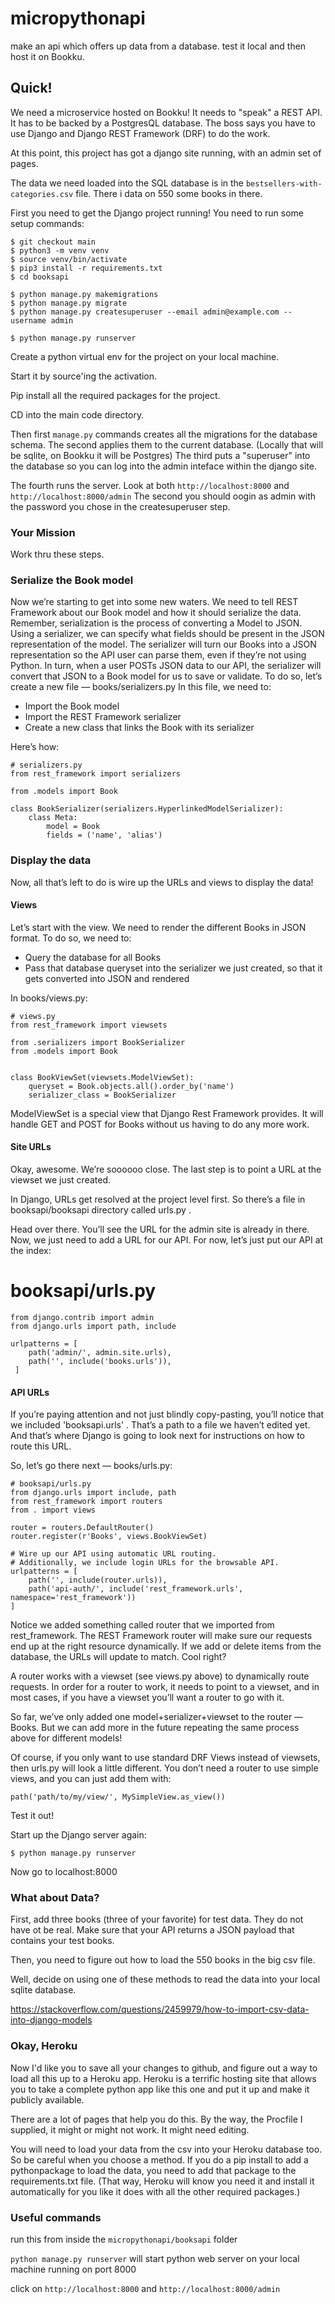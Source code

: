 # micropythonapi
make an api which offers up data from a database. test it local and then host it on Bookku.

## Quick!

We need a microservice hosted on Bookku! It needs to "speak" a REST API. It has to be backed by a PostgresQL database. 
The boss says you have to use Django and Django REST Framework (DRF) to do the work.

At this point, this project has got a django site running, with an admin set of pages.

The data we need loaded into the SQL database is in the `bestsellers-with-categories.csv` file. There i data on 550 some books in there.

First you need to get the Django project running! You need to run some setup commands:

```
$ git checkout main
$ python3 -m venv venv
$ source venv/bin/activate
$ pip3 install -r requirements.txt
$ cd booksapi

$ python manage.py makemigrations
$ python manage.py migrate
$ python manage.py createsuperuser --email admin@example.com --username admin

$ python manage.py runserver
```

Create a python virtual env for the project on your local machine.

Start it by source'ing the activation.

Pip install all the required packages for the project.

CD into the main code directory.

Then first `manage.py` commands creates all the migrations for the database schema. The second applies them to the current database. (Locally that will be sqlite, on Bookku it will be Postgres) The third puts a "superuser" into the database so you can log into the admin inteface within the django site.

The fourth runs the server.
Look at both 
`http://localhost:8000` and `http://localhost:8000/admin`
The second you should oogin as admin with the password you chose in the createsuperuser step.

### Your Mission

Work thru these steps. 

### Serialize the Book model

Now we’re starting to get into some new waters. We need to tell REST Framework about our Book model and how it should serialize the data.
Remember, serialization is the process of converting a Model to JSON. Using a serializer, we can specify what fields should be present in the JSON representation of the model.
The serializer will turn our Books into a JSON representation so the API user can parse them, even if they’re not using Python. In turn, when a user POSTs JSON data to our API, the serializer will convert that JSON to a Book model for us to save or validate.
To do so, let’s create a new file — books/serializers.py
In this file, we need to:

- Import the Book model
- Import the REST Framework serializer
- Create a new class that links the Book with its serializer

Here’s how:

```
# serializers.py
from rest_framework import serializers

from .models import Book

class BookSerializer(serializers.HyperlinkedModelSerializer):
    class Meta:
        model = Book
        fields = ('name', 'alias')
```

### Display the data

Now, all that’s left to do is wire up the URLs and views to display the data!

#### Views

Let’s start with the view. We need to render the different Books in JSON format.
To do so, we need to:

- Query the database for all Books
- Pass that database queryset into the serializer we just created, so that it gets converted into JSON and rendered

In books/views.py:

```
# views.py
from rest_framework import viewsets

from .serializers import BookSerializer
from .models import Book


class BookViewSet(viewsets.ModelViewSet):
    queryset = Book.objects.all().order_by('name')
    serializer_class = BookSerializer
```

ModelViewSet is a special view that Django Rest Framework provides. It will handle GET and POST for Books without us having to do any more work.

#### Site URLs

Okay, awesome. We’re soooooo close. The last step is to point a URL at the viewset we just created.

In Django, URLs get resolved at the project level first. So there’s a file in booksapi/booksapi directory called urls.py .

Head over there. You’ll see the URL for the admin site is already in there. Now, we just need to add a URL for our API. For now, let’s just put our API at the index:

# booksapi/urls.py
```
from django.contrib import admin
from django.urls import path, include

urlpatterns = [
    path('admin/', admin.site.urls),
    path('', include('books.urls')),
 ]
```

#### API URLs

If you’re paying attention and not just blindly copy-pasting, you’ll notice that we included 'booksapi.urls' . That’s a path to a file we haven’t edited yet. And that’s where Django is going to look next for instructions on how to route this URL.

So, let’s go there next — books/urls.py:
```
# booksapi/urls.py
from django.urls import include, path
from rest_framework import routers
from . import views

router = routers.DefaultRouter()
router.register(r'Books', views.BookViewSet)

# Wire up our API using automatic URL routing.
# Additionally, we include login URLs for the browsable API.
urlpatterns = [
    path('', include(router.urls)),
    path('api-auth/', include('rest_framework.urls', namespace='rest_framework'))
]
```

Notice we added something called router that we imported from rest_framework.
The REST Framework router will make sure our requests end up at the right resource dynamically. If we add or delete items from the database, the URLs will update to match. Cool right?

A router works with a viewset (see views.py above) to dynamically route requests. In order for a router to work, it needs to point to a viewset, and in most cases, if you have a viewset you’ll want a router to go with it.

So far, we’ve only added one model+serializer+viewset to the router — Books. But we can add more in the future repeating the same process above for different models! 

Of course, if you only want to use standard DRF Views instead of viewsets, then urls.py will look a little different. You don’t need a router to use simple views, and you can just add them with:

`path('path/to/my/view/', MySimpleView.as_view())`

Test it out!

Start up the Django server again:
```
$ python manage.py runserver
```

Now go to localhost:8000

### What about Data?

First, add three books (three of your favorite) for test data. They do not have ot be real. Make sure that your API returns a JSON payload that contains your test books.

Then, you need to figure out how to load the 550 books in the big csv file.

Well, decide on using one of these methods to read the data into your local sqlite database.

https://stackoverflow.com/questions/2459979/how-to-import-csv-data-into-django-models

### Okay, Heroku

Now I'd like you to save all your changes to github, and figure out a way to load all this up to a Heroku app. Heroku is a terrific hosting site that allows you to take a complete python app like this one and put it up and make it publicly available.

There are a lot of pages that help you do this. By the way, the Procfile I supplied, it might or might not work. It might need editing.

You will need to load your data from the csv into your Heroku database too. So be careful when you choose a method. If you do a pip install to add a pythonpackage to load the data, you need to add that package to the requirements.txt file. (That way, Heroku will know you need it and install it automatically for you like it does with all the other required packages.)

### Useful commands

run this from inside the `micropythonapi/booksapi` folder

`python manage.py runserver` will start python web server on your local machine running on port 8000

click on `http://localhost:8000` and `http://localhost:8000/admin` 